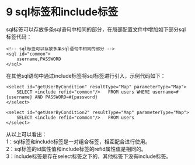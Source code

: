 # 9 sql标签和include标签

sql标签可以存放多条sql语句中相同的部分，在局部配置文件中增加如下部分sql标签代码：  

	<!-- sql标签可以存放多条sql语句中相同的部分 -->
	<sql id="common">
		username,PASSWORD
	</sql>

在其他sql语句中通过include标签将sql标签进行引入，示例代码如下：

    <select id="getUserByCondition" resultType="Map" parameterType="Map">
		SELECT <include refid="common"/>   FROM users WHERE username=#{username} AND PASSWORD=#{password}
	</select>
	
	<select id="getUserByCondition2" resultType="Map" parameterType="Map">
		SELECT <include refid="common"/>   FROM users
	</select>

从以上可以看出：  
1：sql标签和include标签是一对组合标签，相互配合进行使用。  
2：sql标签的id属性值和include标签的refid属性值是相同的。  
3：include标签是存在select标签之下的，其他标签下没有include标签。
